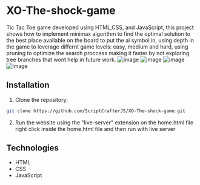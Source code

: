 # XO-The-shock-game
Tic Tac Toe game developed using HTML,CSS, and JavaScript, this project shows how to implement minimax algorithm to find the optimal solution to the best place available on the board to put the ai symbol in, using depth in the game to leverage differnt game levels: easy, medium and hard, using pruning to optimize the search proccess making it faster by not exploring tree branches that wont help in future work.
![image](https://github.com/ScriptCrafterJS/XO-The-shock-game/assets/151676251/57a55193-a43d-4450-b704-5afa0f3c8f03)
![image](https://github.com/ScriptCrafterJS/XO-The-shock-game/assets/151676251/c8ffe51d-0e96-4fb5-aeff-6a0a6aee19f5)
![image](https://github.com/ScriptCrafterJS/XO-The-shock-game/assets/151676251/57c3892e-7ad5-42fb-b0a0-a196f5a69374)
![image](https://github.com/ScriptCrafterJS/XO-The-shock-game/assets/151676251/d96b731c-ffb6-4974-a5f0-6ba1c6158215)

## Installation
1. Clone the repository:
```bash
git clone https://github.com/ScriptCrafterJS/XO-The-shock-game.git
```
2. Run the website using the "live-server" extension on the home.html file
   right click inside the home.html file and then run with live server

## Technologies
- HTML
- CSS
- JavaScript
